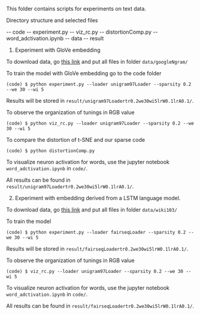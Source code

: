 This folder contains scripts for experiments on text data. 

Directory structure and selected files

-- code 
    -- experiment.py 
    -- viz_rc.py
    -- distortionComp.py
    -- word_adctivation.ipynb
-- data 
-- result

1. Experiment with GloVe embedding 

To download data, go [this link](https://yaleedu-my.sharepoint.com/:f:/g/personal/xinyi_zhong_yale_edu/EmDi_egy6CxDr7eISstXA4oBzhe-3F3qPpR65lWHyH-AlA?e=fz9ho7) and put all files in folder `data/googleNgram/`

To train the model with GloVe embedding go to the code folder 
```
(code) $ python experiment.py --loader unigram97Loader --sparsity 0.2 --we 30 --wi 5 
``` 
Results will be stored in `result/unigram97Loadertr0.2we30wi5lrW0.1lrA0.1/`.

To observe the organization of tunings in RGB value
```
(code) $ python viz_rc.py --loader unigram97Loader --sparsity 0.2 --we 30 --wi 5 
```

To compare the distortion of t-SNE and our sparse code
```
(code) $ python distortionComp.py 
```

To visualize neuron activation for words, use the jupyter notebook `word_adctivation.ipynb` in `code/`. 

All results can be found in `result/unigram97Loadertr0.2we30wi5lrW0.1lrA0.1/`.

2. Experiment with embedding derived from a LSTM language model. 

To download data, go [this link](https://yaleedu-my.sharepoint.com/:f:/g/personal/xinyi_zhong_yale_edu/Em8bF1nvqddCqyx4o08OUv8Bq_53SbC7o1-6cRgvh4YWqw?e=Ukb7sd) and put all files in folder `data/wiki103/`

To train the model
```
(code) $ python experiment.py --loader fairseqLoader --sparsity 0.2 --we 30 --wi 5 
``` 
Results will be stored in `result/fairseqLoadertr0.2we30wi5lrW0.1lrA0.1/`.

To observe the organization of tunings in RGB value
```
(code) $ viz_rc.py --loader unigram97Loader --sparsity 0.2 --we 30 --wi 5 
```

To visualize neuron activation for words, use the jupyter notebook `word_adctivation.ipynb` in `code/`. 

All results can be found in `result/fairseqLoadertr0.2we30wi5lrW0.1lrA0.1/`.



